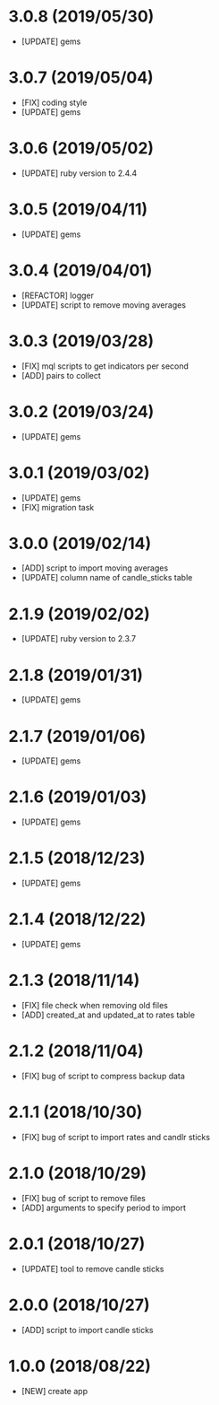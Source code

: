 # 3.0.8 (2019/05/30)
- [UPDATE] gems

# 3.0.7 (2019/05/04)
- [FIX] coding style
- [UPDATE] gems

# 3.0.6 (2019/05/02)
- [UPDATE] ruby version to 2.4.4

# 3.0.5 (2019/04/11)
- [UPDATE] gems

# 3.0.4 (2019/04/01)
- [REFACTOR] logger
- [UPDATE] script to remove moving averages

# 3.0.3 (2019/03/28)
- [FIX] mql scripts to get indicators per second
- [ADD] pairs to collect

# 3.0.2 (2019/03/24)
- [UPDATE] gems

# 3.0.1 (2019/03/02)
- [UPDATE] gems
- [FIX] migration task

# 3.0.0 (2019/02/14)
- [ADD] script to import moving averages
- [UPDATE] column name of candle_sticks table

# 2.1.9 (2019/02/02)
- [UPDATE] ruby version to 2.3.7

# 2.1.8 (2019/01/31)
- [UPDATE] gems

# 2.1.7 (2019/01/06)
- [UPDATE] gems

# 2.1.6 (2019/01/03)
- [UPDATE] gems

# 2.1.5 (2018/12/23)
- [UPDATE] gems

# 2.1.4 (2018/12/22)
- [UPDATE] gems

# 2.1.3 (2018/11/14)
- [FIX] file check when removing old files
- [ADD] created_at and updated_at to rates table

# 2.1.2 (2018/11/04)
- [FIX] bug of script to compress backup data

# 2.1.1 (2018/10/30)
- [FIX] bug of script to import rates and candlr sticks

# 2.1.0 (2018/10/29)
- [FIX] bug of script to remove files
- [ADD] arguments to specify period to import

# 2.0.1 (2018/10/27)
- [UPDATE] tool to remove candle sticks

# 2.0.0 (2018/10/27)
- [ADD] script to import candle sticks

# 1.0.0 (2018/08/22)
- [NEW] create app
